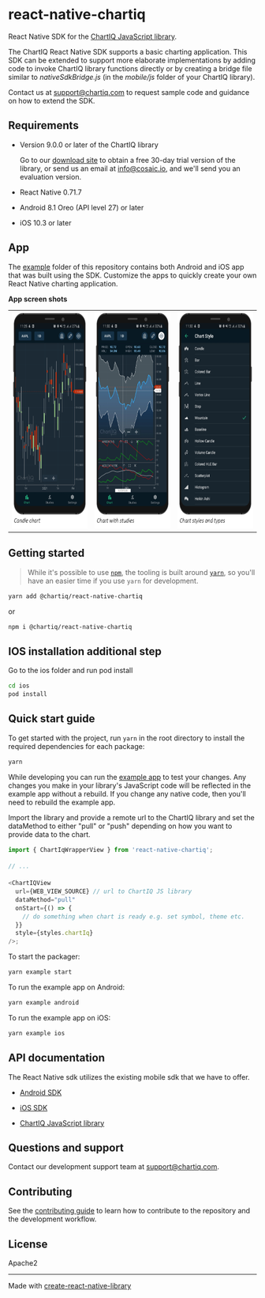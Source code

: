 # react-native-chartiq

React Native SDK for the [ChartIQ JavaScript library](https://documentation.chartiq.com).

The ChartIQ React Native SDK supports a basic charting application. This SDK can be extended to support more elaborate implementations by adding code to invoke ChartIQ library functions directly or by creating a bridge file similar to *nativeSdkBridge.js* (in the *mobile/js* folder of your ChartIQ library). 

Contact us at <support@chartiq.com> to request sample code and guidance on how to extend the SDK.

## Requirements

- Version 9.0.0 or later of the ChartIQ library

  Go to our <a href="https://cosaic.io/chartiq-sdk-library-download/" target="_blank">download site</a> to obtain a free 30-day trial version of the library, or send us an email at <info@cosaic.io>, and we'll send you an evaluation version.

- React Native 0.71.7
- Android 8.1 Oreo (API level 27) or later
- iOS 10.3 or later

## App

The [example](https://github.com/ChartIQ/ChartIQ-React-Native-SDK/tree/main/example) folder of this repository contains both Android and iOS app that was built using the SDK. Customize the apps to quickly create your own React Native charting application.

**App screen shots**

<table>
  <tr>
    <td><img src="https://github.com/ChartIQ/ChartIQ-Android-SDK/blob/main/screenshots/Candle_Chart.png?raw=true" alt="Candle chart" width="200" height="440"/></td>
    <td><img src="https://github.com/ChartIQ/ChartIQ-Android-SDK/blob/main/screenshots/Chart_with_Studies.png?raw=true" alt="Chart with studies" width="200" height="440"/></td>
    <td><img src="https://github.com/ChartIQ/ChartIQ-Android-SDK/blob/main/screenshots/Chart_Styles_and_Types.png?raw=true" alt="Chart styles and types" width="200" height="440"/></td>
  </tr>
</table>

## Getting started

> While it's possible to use [`npm`](https://github.com/npm/cli), the tooling is built around [`yarn`](https://classic.yarnpkg.com/), so you'll have an easier time if you use `yarn` for development.

```sh
yarn add @chartiq/react-native-chartiq
```

or

```sh
npm i @chartiq/react-native-chartiq
```

## IOS installation additional step

Go to the ios folder and run pod install

```sh
cd ios
pod install
```

## Quick start guide

To get started with the project, run `yarn` in the root directory to install the required dependencies for each package:

```sh
yarn
```

While developing you can run the [example app](/example/) to test your changes. Any changes you make in your library's JavaScript code will be reflected in the example app without a rebuild. If you change any native code, then you'll need to rebuild the example app.

Import the library and provide a remote url to the ChartIQ library and set the dataMethod to either "pull" or "push" depending on how you want to provide data to the chart.

```js
import { ChartIqWrapperView } from 'react-native-chartiq';

// ...

<ChartIQView
  url={WEB_VIEW_SOURCE} // url to ChartIQ JS library
  dataMethod="pull"
  onStart={() => {
    // do something when chart is ready e.g. set symbol, theme etc.
  }}
  style={styles.chartIq}
/>;
```

To start the packager:

```sh
yarn example start
```

To run the example app on Android:

```sh
yarn example android
```

To run the example app on iOS:

```sh
yarn example ios
```

## API documentation

The React Native sdk utilizes the existing mobile sdk that we have to offer.

- [Android SDK](https://documentation.chartiq.com/android-sdk/)

- [iOS SDK](https://documentation.chartiq.com/ios-sdk/)

- [ChartIQ JavaScript library](https://documentation.chartiq.com)

## Questions and support

Contact our development support team at <support@chartiq.com>.

## Contributing

See the [contributing guide](CONTRIBUTING.md) to learn how to contribute to the repository and the development workflow.

## License

Apache2

---

Made with [create-react-native-library](https://github.com/callstack/react-native-builder-bob)
